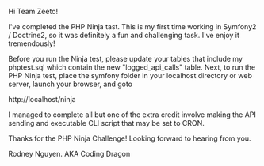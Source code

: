 Hi Team Zeeto!

I've completed the PHP Ninja tast.  This is my first time working in Symfony2 / Doctrine2, 
so it was definitely a fun and challenging task. I've enjoy it tremendously!

Before you run the Ninja test, please update your tables that include my phptest.sql which 
contain the new "logged_api_calls" table. Next, to run the PHP Ninja test, place the symfony 
folder in your localhost directory or web server, launch your browser, and goto 

http://localhost/ninja

I managed to complete all but one of the extra credit involve making the API sending and 
executable CLI script that may be set to CRON.

Thanks for the PHP Ninja Challenge! Looking forward to hearing from you.


Rodney Nguyen. 
AKA Coding Dragon